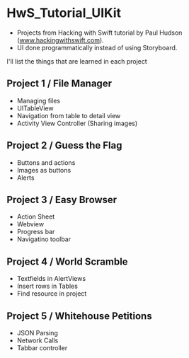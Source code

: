 # HwS_Tutorial_UIKit
- Projects from Hacking with Swift tutorial by Paul Hudson (www.hackingwithswift.com).
- UI done programmatically instead of using Storyboard.

I'll list the things that are learned in each project

## Project 1 / File Manager
- Managing files
- UITableView
- Navigation from table to detail view
- Activity View Controller (Sharing images)

## Project 2 / Guess the Flag
- Buttons and actions
- Images as buttons
- Alerts

## Project 3 / Easy Browser
- Action Sheet
- Webview
- Progress bar
- Navigatino toolbar

## Project 4 / World Scramble
- Textfields in AlertViews
- Insert rows in Tables
- Find resource in project

## Project 5 / Whitehouse Petitions
- JSON Parsing
- Network Calls
- Tabbar controller
